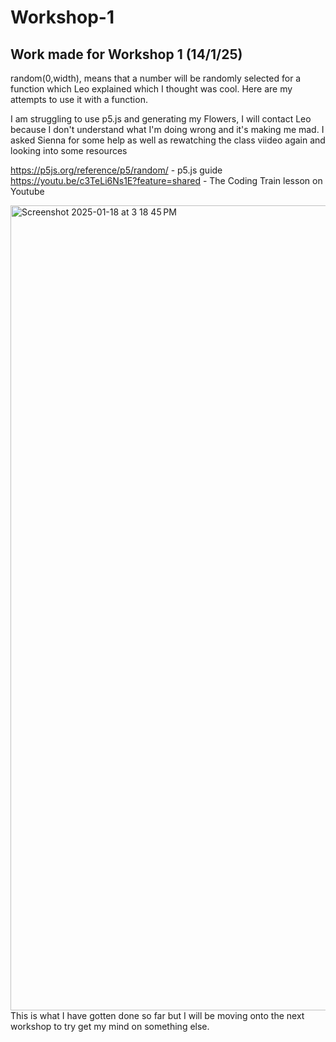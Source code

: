 # Workshop-1

## Work made for Workshop 1 (14/1/25)
random(0,width), means that a number will be randomly selected for a function which Leo explained which I thought was cool.
Here are my attempts to use it with a function.

I am struggling to use p5.js and generating my Flowers, I will contact Leo because I don't understand what I'm doing wrong and it's making me mad.
I asked Sienna for some help as well as rewatching the class viideo again and looking into some resources

https://p5js.org/reference/p5/random/ - p5.js guide
https://youtu.be/c3TeLi6Ns1E?feature=shared - The Coding Train lesson on Youtube

<img width="1288" alt="Screenshot 2025-01-18 at 3 18 45 PM" src="https://github.com/user-attachments/assets/cdcbd60c-48fe-4d26-844c-0ab22734090b" />
This is what I have gotten done so far but I will be moving onto the next workshop to try get my mind on something else.


